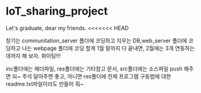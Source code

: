 # IoT_sharing_project
Let's graduate, dear my friends.
<<<<<<< HEAD

창기는 communitation_server 폴더에 코딩하고
지우는 DB,web_server 폴더에 코딩하고
나는 webpage 폴더에 코딩 할게 
1월 말까지 다 끝내면, 2월에는 3개 연동하는데까지 해 보자.
화이팅!!! 

inc폴더에는 헤더파일, res폴더에는 기타참고 문서, src폴더에는 소스파일 push 해주면 되~
주석 달아주면 좋고, 아니면 res폴더에  전체 프로그램 구동법에 대한 readme.txt파일이라도 만들어 줘~


